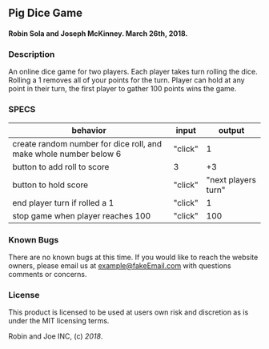 ## Pig Dice Game

#### Robin Sola and Joseph McKinney. March 26th,  2018.

### Description
An online dice game for two players. Each player takes turn rolling the dice.  Rolling a 1 removes all of your points for the turn.  Player can hold at any point in their turn, the first player to gather 100 points wins the game.

### SPECS

|behavior| input| output|
|-|-|-|
|create random number for dice roll, and make whole number below 6 |"click" | 1 |
|button to add roll to score | 3| +3 |
|button to hold score | "click" | "next players turn"|
|end player turn if rolled a 1 | "click" | 1 |
|stop game when player reaches 100 | "click" | 100 |

### Known Bugs

There are no known bugs at this time.  If you would like to reach the website owners, please email us at example@fakeEmail.com with questions comments or concerns.

### License

This product is licensed to be used at users own risk and discretion as is under the MIT licensing terms.

Robin and Joe INC, (c) *2018*.
